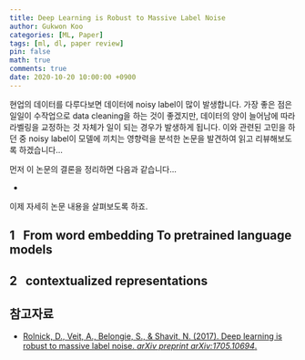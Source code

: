 ```yaml
---
title: Deep Learning is Robust to Massive Label Noise
author: Gukwon Koo
categories: [ML, Paper]
tags: [ml, dl, paper review]
pin: false
math: true
comments: true
date: 2020-10-20 10:00:00 +0900
---
```


현업의 데이터를 다루다보면 데이터에 noisy label이 많이 발생합니다. 가장 좋은 점은 일일이 수작업으로 data cleaning을 하는 것이 좋겠지만, 데이터의 양이 늘어남에 따라 라벨링을 교정하는 것 자체가 일이 되는 경우가 발생하게 됩니다. 이와 관련된 고민을 하던 중 noisy label이 모델에 끼치는 영향력을 분석한 논문을 발견하여 읽고 리뷰해보도록 하겠습니다...

먼저 이 논문의 결론을 정리하면 다음과 같습니다...

- 



이제 자세히 논문 내용을 살펴보도록 하죠.

## 1 &nbsp; From word embedding To pretrained language models



## 2 &nbsp; contextualized representations



## 참고자료

- [Rolnick, D., Veit, A., Belongie, S., & Shavit, N. (2017). Deep learning is robust to massive label noise. *arXiv preprint arXiv:1705.10694*.](https://scholar.google.co.kr/scholar?hl=ko&as_sdt=0%2C5&q=Deep+Learning+is+Robust+to+Massive+Label+Noise&btnG=)

